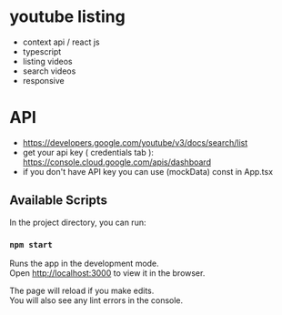 # youtube listing

- context api / react js
- typescript
- listing videos
- search videos
- responsive

# API

- https://developers.google.com/youtube/v3/docs/search/list
- get your api key ( credentials tab ): https://console.cloud.google.com/apis/dashboard
- if you don't have API key you can use (mockData) const in App.tsx

## Available Scripts

In the project directory, you can run:

### `npm start`

Runs the app in the development mode.\
Open [http://localhost:3000](http://localhost:3000) to view it in the browser.

The page will reload if you make edits.\
You will also see any lint errors in the console.
